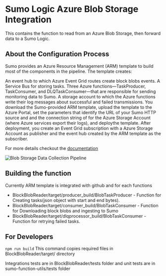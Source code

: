 # Sumo Logic Azure Blob Storage Integration
This contains the function to read from an Azure Blob Storage, then forward data to a Sumo Logic.

## About the Configuration Process
Sumo provides an Azure Resource Management (ARM) template to build most of the components in the pipeline. The template creates:

An event hub to which Azure Event Grid routes create block blobs events.
A Service Bus for storing tasks.
Three Azure functions—TaskProducer, TaskConsumer, and DLQTaskConsumer—that are responsible for sending monitoring data to Sumo.
A storage account to which the Azure functions write their log messages about successful and failed transmissions.
You download the Sumo-provided ARM template, upload the template to the Azure Portal, set the parameters that identify the URL of your Sumo HTTP source and and the connection string of for the Azure Storage Account (where Azure services export their logs), and deploythe template. After deployment, you create an Event Grid subscription with a Azure Storage Account as publisher and the event hub created by the ARM template as the subscriber.

For more details checkout the [documentation](https://help.sumologic.com/Send-Data/Collect-from-Other-Data-Sources/Azure_Blob_Storage/Collect_Logs_from_Azure_Blob_Storage)

![Blob Storage Data Collection Pipeline](https://s3.amazonaws.com/appdev-cloudformation-templates/AzureBlobStorageCollection.png)

## Building the function
Currently ARM template is integrated with github and for each functions
* BlockBlobReader/target/producer_build/BlobTaskProducer - Function for Creating tasks(json object with start and end bytes).
* BlockBlobReader/target/consumer_build/BlobTaskConsumer - Function for Downloading block blobs and ingesting to Sumo
* BlockBlobReader/target/dlqprocessor_build/BlobTaskConsumer -  Function for retrying failed tasks.

## For Developers
`npm run build`
This command copies required files in BlockBlobReader/target/ directory

Integrations tests are in BlockBlobReader/tests folder and unit tests are in sumo-function-utils/tests folder